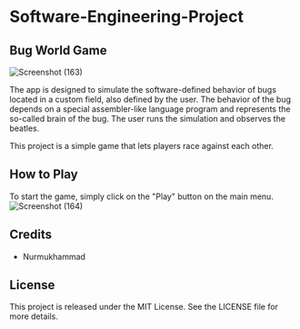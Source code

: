 # Software-Engineering-Project






## Bug World Game


![Screenshot (163)](https://user-images.githubusercontent.com/71903387/226182274-aaed7972-7540-4db6-a260-94754792ac19.png)


The app is designed to simulate the software-defined behavior of bugs located in a
custom field, also defined by the user. The behavior of the bug depends on a special
assembler-like language program and represents the so-called brain of the bug. The user
runs the simulation and observes the beatles.




This project is a simple game that lets players race against each other.




## How to Play




To start the game, simply click on the "Play" button on the main menu.
![Screenshot (164)](https://user-images.githubusercontent.com/71903387/226182283-0b782401-f7cb-461a-a834-ab4399bd50bb.png)



## Credits




- Nurmukhammad





## License



This project is released under the MIT License. See the LICENSE file for more details.


